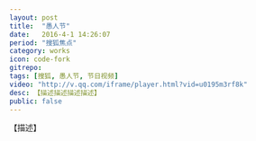 ```yaml
---
layout: post
title:  "愚人节"
date:   2016-4-1 14:26:07
period: "搜狐焦点"
category: works
icon: code-fork
gitrepo: 
tags: [搜狐, 愚人节, 节日视频]
video: "http://v.qq.com/iframe/player.html?vid=u0195m3rf8k"
desc: 【描述描述描述描述】
public: false
---
```

【描述】
<tcvideo src="{{page.video}}"></tcvideo>
